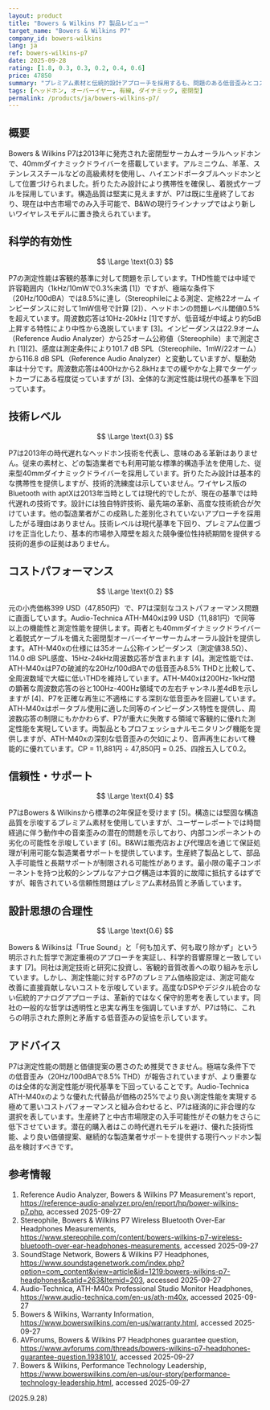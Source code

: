 ```yaml
---
layout: product
title: "Bowers & Wilkins P7 製品レビュー"
target_name: "Bowers & Wilkins P7"
company_id: bowers-wilkins
lang: ja
ref: bowers-wilkins-p7
date: 2025-09-28
rating: [1.8, 0.3, 0.3, 0.2, 0.4, 0.6]
price: 47850
summary: "プレミアム素材と伝統的設計アプローチを採用するも、問題のある低音歪みとコストパフォーマンスの悪さが目立つ生産終了ヘッドホン。"
tags: [ヘッドホン, オーバーイヤー, 有線, ダイナミック, 密閉型]
permalink: /products/ja/bowers-wilkins-p7/
---
```


## 概要

Bowers & Wilkins P7は2013年に発売された密閉型サーカムオーラルヘッドホンで、40mmダイナミックドライバーを搭載しています。アルミニウム、羊革、ステンレススチールなどの高級素材を使用し、ハイエンドポータブルヘッドホンとして位置づけられました。折りたたみ設計により携帯性を確保し、着脱式ケーブルを採用しています。構造品質は堅実に見えますが、P7は既に生産終了しており、現在は中古市場でのみ入手可能で、B&Wの現行ラインナップではより新しいワイヤレスモデルに置き換えられています。

## 科学的有効性

$$ \Large \text{0.3} $$

P7の測定性能は客観的基準に対して問題を示しています。THD性能では中域で許容範囲内（1kHz/10mWで0.3%未満 [1]）ですが、極端な条件下（20Hz/100dBA）では8.5%に達し（Stereophileによる測定、定格22オーム インピーダンスに対して1mW信号で計算 [2]）、ヘッドホンの問題レベル閾値0.5%を超えています。周波数応答は10Hz-20kHz [1]ですが、低音域が中域より約5dB上昇する特性により中性から逸脱しています [3]。インピーダンスは22.9オーム（Reference Audio Analyzer）から25オーム公称値（Stereophile）まで測定され [1][2]、感度は測定条件により101.7 dB SPL（Stereophile、1mW/22オーム）から116.8 dB SPL（Reference Audio Analyzer）と変動していますが、駆動効率は十分です。周波数応答は400Hzから2.8kHzまでの緩やかな上昇でターゲットカーブにある程度従っていますが [3]、全体的な測定性能は現代の基準を下回っています。

## 技術レベル

$$ \Large \text{0.3} $$

P7は2013年の時代遅れなヘッドホン技術を代表し、意味のある革新はありません。従来の素材と、どの製造業者でも利用可能な標準的構造手法を使用した、従来型40mmダイナミックドライバーを採用しています。折りたたみ設計は基本的な携帯性を提供しますが、技術的洗練度は示していません。ワイヤレス版のBluetooth with aptXは2013年当時としては現代的でしたが、現在の基準では時代遅れの技術です。設計には独自特許技術、最先端の革新、高度な技術統合が欠けています。他の製造業者がこの成熟した差別化されていないアプローチを採用したがる理由はありません。技術レベルは現代基準を下回り、プレミアム位置づけを正当化したり、基本的市場参入障壁を超えた競争優位性持続期間を提供する技術的進歩の証拠はありません。

## コストパフォーマンス

$$ \Large \text{0.2} $$

元の小売価格399 USD（47,850円）で、P7は深刻なコストパフォーマンス問題に直面しています。Audio-Technica ATH-M40xは99 USD（11,881円）で同等以上の機能性と測定性能を提供します。両者とも40mmダイナミックドライバーと着脱式ケーブルを備えた密閉型オーバーイヤーサーカムオーラル設計を提供します。ATH-M40xの仕様には35オーム公称インピーダンス（測定値38.5Ω）、114.0 dB SPL感度、15Hz-24kHz周波数応答が含まれます [4]。測定性能では、ATH-M40xはP7の破滅的な20Hz/100dBAでの低音歪み8.5% THDと比較して、全周波数域で大幅に低いTHDを維持しています。ATH-M40xは200Hz-1kHz間の顕著な周波数応答の谷と100Hz-400Hz領域での左右チャンネル差4dBを示しますが [4]、P7を正確な再生に不適格にする深刻な低音歪みを回避しています。ATH-M40xはポータブル使用に適した同等のインピーダンス特性を提供し、周波数応答の制限にもかかわらず、P7が重大に失敗する領域で客観的に優れた測定性能を実現しています。両製品ともプロフェッショナルモニタリング機能を提供しますが、ATH-M40xの深刻な低音歪みの欠如により、音声再生において機能的に優れています。CP = 11,881円 ÷ 47,850円 = 0.25、四捨五入して0.2。

## 信頼性・サポート

$$ \Large \text{0.4} $$

P7はBowers & Wilkinsから標準の2年保証を受けます [5]。構造には堅固な構造品質を示唆するプレミアム素材を使用していますが、ユーザーレポートでは時間経過に伴う動作中の音楽歪みの潜在的問題を示しており、内部コンポーネントの劣化の可能性を示唆しています [6]。B&Wは販売店および代理店を通じて保証処理が利用可能な製造業者サポートを提供しています。生産終了製品として、部品入手可能性と長期サポートが制限される可能性があります。最小限の電子コンポーネントを持つ比較的シンプルなアナログ構造は本質的に故障に抵抗するはずですが、報告されている信頼性問題はプレミアム素材品質と矛盾しています。

## 設計思想の合理性

$$ \Large \text{0.6} $$

Bowers & Wilkinsは「True Sound」と「何も加えず、何も取り除かず」という明示された哲学で測定重視のアプローチを実証し、科学的音響原理と一致しています [7]。同社は測定技術と研究に投資し、客観的音質改善への取り組みを示しています。しかし、測定性能に対するP7のプレミアム価格設定は、測定可能な改善に直接貢献しないコストを示唆しています。高度なDSPやデジタル統合のない伝統的アナログアプローチは、革新的ではなく保守的思考を表しています。同社の一般的な哲学は透明性と忠実な再生を強調していますが、P7は特に、これらの明示された原則と矛盾する低音歪みの妥協を示しています。

## アドバイス

P7は測定性能の問題と価値提案の悪さのため推奨できません。極端な条件下での低音歪み（20Hz/100dBAで8.5% THD）が報告されていますが、より重要なのは全体的な測定性能が現代基準を下回っていることです。Audio-Technica ATH-M40xのような優れた代替品が価格の25%でより良い測定性能を実現する極めて悪いコストパフォーマンスと組み合わせると、P7は経済的に非合理的な選択を表しています。生産終了と中古市場限定の入手可能性がその魅力をさらに低下させています。潜在的購入者はこの時代遅れモデルを避け、優れた技術性能、より良い価値提案、継続的な製造業者サポートを提供する現行ヘッドホン製品を検討すべきです。

## 参考情報

1. Reference Audio Analyzer, Bowers & Wilkins P7 Measurement's report, https://reference-audio-analyzer.pro/en/report/hp/bower-wilkins-p7.php, accessed 2025-09-27
2. Stereophile, Bowers & Wilkins P7 Wireless Bluetooth Over-Ear Headphones Measurements, https://www.stereophile.com/content/bowers-wilkins-p7-wireless-bluetooth-over-ear-headphones-measurements, accessed 2025-09-27
3. SoundStage Network, Bowers & Wilkins P7 Headphones, https://www.soundstagenetwork.com/index.php?option=com_content&view=article&id=1219:bowers-wilkins-p7-headphones&catid=263&Itemid=203, accessed 2025-09-27
4. Audio-Technica, ATH-M40x Professional Studio Monitor Headphones, https://www.audio-technica.com/en-us/ath-m40x, accessed 2025-09-27
5. Bowers & Wilkins, Warranty Information, https://www.bowerswilkins.com/en-us/warranty.html, accessed 2025-09-27
6. AVForums, Bowers & Wilkins P7 Headphones guarantee question, https://www.avforums.com/threads/bowers-wilkins-p7-headphones-guarantee-question.1938101/, accessed 2025-09-27
7. Bowers & Wilkins, Performance Technology Leadership, https://www.bowerswilkins.com/en-us/our-story/performance-technology-leadership.html, accessed 2025-09-27

(2025.9.28)